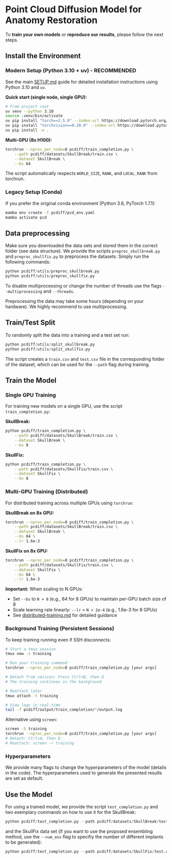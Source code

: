# Point Cloud Diffusion Model for Anatomy Restoration
To **train your own models** or **reproduce our results**, please follow the next steps.

## Install the Environment

### Modern Setup (Python 3.10 + uv) - RECOMMENDED
See the main [SETUP.md](../SETUP.md) guide for detailed installation instructions using Python 3.10 and `uv`.

**Quick start (single node, single GPU):**
```sh
# From project root
uv venv --python 3.10
source .venv/bin/activate
uv pip install "torch==2.5.0" --index-url https://download.pytorch.org/whl/cu124
uv pip install "torchvision==0.20.0" --index-url https://download.pytorch.org/whl/cu124
uv pip install -e .
```

**Multi-GPU (8x H100):**
```sh
torchrun --nproc_per_node=8 pcdiff/train_completion.py \
    --path pcdiff/datasets/SkullBreak/train.csv \
    --dataset SkullBreak \
    --bs 64
```
The script automatically respects `WORLD_SIZE`, `RANK`, and `LOCAL_RANK` from torchrun.

### Legacy Setup (Conda)
If you prefer the original conda environment (Python 3.6, PyTorch 1.7.1):
```sh
mamba env create -f pcdiff/pcd_env.yaml
mamba activate pcd
```
## Data preprocessing
Make sure you downloaded the data sets and stored them in the correct folder (see data structure).
We provide the scripts `preproc_skullbreak.py` and `preproc_skullfix.py` to preprocess the datasets.
Simply run the following commands:

```python
python pcdiff/utils/preproc_skullbreak.py
python pcdiff/utils/preproc_skullfix.py
```
To disable multiprocessing or change the number of threads use the flags `--multiprocessing` and `--threads`. 

Preprocessing the data may take some hours (depending on your hardware). We highly recommend to use multiprocessing.

## Train/Test Split
To randomly split the data into a training and a test set run:
```python
python pcdiff/utils/split_skullbreak.py
python pcdiff/utils/split_skullfix.py
```
The script creates a `train.csv` and `test.csv` file in the corresponding folder of the dataset, which can be used for the `--path` flag during training.
## Train the Model

### Single GPU Training
For training new models on a single GPU, use the script `train_completion.py`:

**SkullBreak:**
```bash
python pcdiff/train_completion.py \
    --path pcdiff/datasets/SkullBreak/train.csv \
    --dataset SkullBreak \
    --bs 8
```

**SkullFix:**
```bash
python pcdiff/train_completion.py \
    --path pcdiff/datasets/SkullFix/train.csv \
    --dataset SkullFix \
    --bs 8
```

### Multi-GPU Training (Distributed)

For distributed training across multiple GPUs using `torchrun`:

**SkullBreak on 8x GPU:**
```bash
torchrun --nproc_per_node=8 pcdiff/train_completion.py \
    --path pcdiff/datasets/SkullBreak/train.csv \
    --dataset SkullBreak \
    --bs 64 \
    --lr 1.6e-3
```

**SkullFix on 8x GPU:**
```bash
torchrun --nproc_per_node=8 pcdiff/train_completion.py \
    --path pcdiff/datasets/SkullFix/train.csv \
    --dataset SkullFix \
    --bs 64 \
    --lr 1.6e-3
```

**Important:** When scaling to N GPUs:
- Set `--bs` to `N × 8` (e.g., 64 for 8 GPUs) to maintain per-GPU batch size of 8
- Scale learning rate linearly: `--lr` = `N × 2e-4` (e.g., 1.6e-3 for 8 GPUs)
- See [distributed-training.md](./distributed-training.md) for detailed guidance

### Background Training (Persistent Sessions)

To keep training running even if SSH disconnects:

```bash
# Start a tmux session
tmux new -s training

# Run your training command
torchrun --nproc_per_node=8 pcdiff/train_completion.py [your args]

# Detach from session: Press Ctrl+B, then D
# The training continues in the background

# Reattach later
tmux attach -t training

# View logs in real-time
tail -f pcdiff/output/train_completion/*/output.log
```

Alternative using `screen`:
```bash
screen -S training
torchrun --nproc_per_node=8 pcdiff/train_completion.py [your args]
# Detach: Ctrl+A, then D
# Reattach: screen -r training
```

### Hyperparameters
We provide many flags to change the hyperparameters of the model (details in the code). The hyperparameters used to generate the presented results are set as default.

## Use the Model
For using a trained model, we provide the script `test_completion.py` and two exemplary commands on how to use it for the SkullBreak:
```python
python pcdiff/test_completion.py --path pcdiff/datasets/SkullBreak/test.csv --dataset SkullBreak --model MODELPATH --eval_path pcdiff/datasets/SkullBreak/results
```
and the SkullFix data set (if you want to use the proposed ensembling method, use the `--num_ens` flag to specifiy the number of different implants to be generated):
```python
python pcdiff/test_completion.py --path pcdiff/datasets/SkullFix/test.csv --dataset SkullFix --num_ens 5 --model MODELPATH --eval_path pcdiff/datasets/SkullFix/results

```
